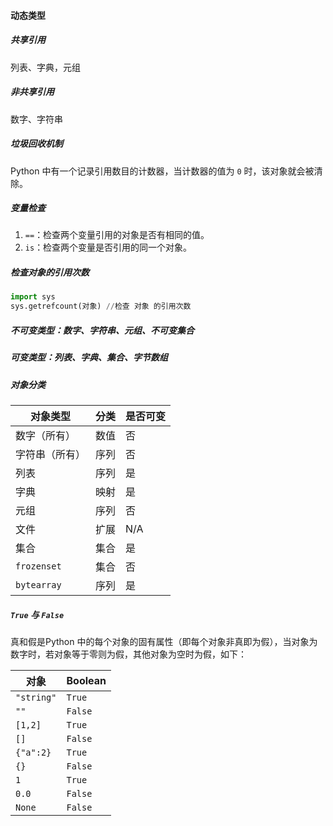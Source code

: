 #### 动态类型

##### 共享引用

列表、字典，元组

##### 非共享引用

数字、字符串

##### 垃圾回收机制

Python 中有一个记录引用数目的计数器，当计数器的值为 `0` 时，该对象就会被清除。

##### 变量检查

1. `==`：检查两个变量引用的对象是否有相同的值。
2. `is`：检查两个变量是否引用的同一个对象。

##### 检查对象的引用次数

```python
import sys
sys.getrefcount(对象) //检查 对象 的引用次数
```

##### 不可变类型：数字、字符串、元组、不可变集合

##### 可变类型：列表、字典、集合、字节数组

##### 对象分类

| 对象类型       | 分类 | 是否可变 |
| -------------- | ---- | -------- |
| 数字（所有）   | 数值 | 否       |
| 字符串（所有） | 序列 | 否       |
| 列表           | 序列 | 是       |
| 字典           | 映射 | 是       |
| 元组           | 序列 | 否       |
| 文件           | 扩展 | N/A      |
| 集合           | 集合 | 是       |
| `frozenset`    | 集合 | 否       |
| `bytearray`    | 序列 | 是       |

##### `True` 与 `False`

真和假是Python 中的每个对象的固有属性（即每个对象非真即为假），当对象为数字时，若对象等于零则为假，其他对象为空时为假，如下：

| 对象       | Boolean |
| ---------- | ------- |
| `"string"` | `True`  |
| `""`       | `False` |
| `[1,2]`    | `True`  |
| `[]`       | `False` |
| `{"a":2}`  | `True`  |
| `{}`       | `False` |
| `1`        | `True`  |
| `0.0`      | `False` |
| `None`     | `False` |

